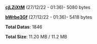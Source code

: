 [**cjLZiXtM**](/data/cjLZiXtM.txt) (27/12/22 - 01:36)- 5080 bytes

[**bWrbe3Gf**](/data/bWrbe3Gf.txt) (27/12/22 - 01:36)- 5418 bytes

**Total Datas**: 1846

**Total Size**: 11.20 MB / 11.2 MB
